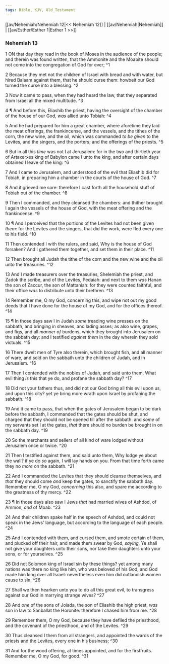 ```yaml
---
tags: Bible, KJV, Old_Testament
---
```


[[av/Nehemiah/Nehemiah 12|<< Nehemiah 12]] | [[av/Nehemiah|Nehemiah]] | [[av/Esther/Esther 1|Esther 1 >>]]

### Nehemiah 13

1 ON that day they read in the book of Moses in the audience of the people; and therein was found written, that the Ammonite and the Moabite should not come into the congregation of God for ever; ^1

2 Because they met not the children of Israel with bread and with water, but hired Balaam against them, that he should curse them: howbeit our God turned the curse into a blessing. ^2

3 Now it came to pass, when they had heard the law, that they separated from Israel all the mixed multitude. ^3

4 ¶ And before this, Eliashib the priest, having the oversight of the chamber of the house of our God, _was_ allied unto Tobiah: ^4

5 And he had prepared for him a great chamber, where aforetime they laid the meat offerings, the frankincense, and the vessels, and the tithes of the corn, the new wine, and the oil, which was commanded _to_ _be_ _given_ to the Levites, and the singers, and the porters; and the offerings of the priests. ^5

6 But in all this _time_ was not I at Jerusalem: for in the two and thirtieth year of Artaxerxes king of Babylon came I unto the king, and after certain days obtained I leave of the king: ^6

7 And I came to Jerusalem, and understood of the evil that Eliashib did for Tobiah, in preparing him a chamber in the courts of the house of God. ^7

8 And it grieved me sore: therefore I cast forth all the household stuff of Tobiah out of the chamber. ^8

9 Then I commanded, and they cleansed the chambers: and thither brought I again the vessels of the house of God, with the meat offering and the frankincense. ^9

10 ¶ And I perceived that the portions of the Levites had not been given _them:_ for the Levites and the singers, that did the work, were fled every one to his field. ^10

11 Then contended I with the rulers, and said, Why is the house of God forsaken? And I gathered them together, and set them in their place. ^11

12 Then brought all Judah the tithe of the corn and the new wine and the oil unto the treasuries. ^12

13 And I made treasurers over the treasuries, Shelemiah the priest, and Zadok the scribe, and of the Levites, Pedaiah: and next to them _was_ Hanan the son of Zaccur, the son of Mattaniah: for they were counted faithful, and their office _was_ to distribute unto their brethren. ^13

14 Remember me, O my God, concerning this, and wipe not out my good deeds that I have done for the house of my God, and for the offices thereof. ^14

15 ¶ In those days saw I in Judah _some_ treading wine presses on the sabbath, and bringing in sheaves, and lading asses; as also wine, grapes, and figs, and all _manner_ _of_ burdens, which they brought into Jerusalem on the sabbath day: and I testified _against_ _them_ in the day wherein they sold victuals. ^15

16 There dwelt men of Tyre also therein, which brought fish, and all manner of ware, and sold on the sabbath unto the children of Judah, and in Jerusalem. ^16

17 Then I contended with the nobles of Judah, and said unto them, What evil thing _is_ this that ye do, and profane the sabbath day? ^17

18 Did not your fathers thus, and did not our God bring all this evil upon us, and upon this city? yet ye bring more wrath upon Israel by profaning the sabbath. ^18

19 And it came to pass, that when the gates of Jerusalem began to be dark before the sabbath, I commanded that the gates should be shut, and charged that they should not be opened till after the sabbath: and _some_ of my servants set I at the gates, _that_ there should no burden be brought in on the sabbath day. ^19

20 So the merchants and sellers of all kind of ware lodged without Jerusalem once or twice. ^20

21 Then I testified against them, and said unto them, Why lodge ye about the wall? if ye do _so_ again, I will lay hands on you. From that time forth came they no _more_ on the sabbath. ^21

22 And I commanded the Levites that they should cleanse themselves, and _that_ they should come _and_ keep the gates, to sanctify the sabbath day. Remember me, O my God, _concerning_ this also, and spare me according to the greatness of thy mercy. ^22

23 ¶ In those days also saw I Jews _that_ had married wives of Ashdod, of Ammon, _and_ of Moab: ^23

24 And their children spake half in the speech of Ashdod, and could not speak in the Jews' language, but according to the language of each people. ^24

25 And I contended with them, and cursed them, and smote certain of them, and plucked off their hair, and made them swear by God, _saying_, Ye shall not give your daughters unto their sons, nor take their daughters unto your sons, or for yourselves. ^25

26 Did not Solomon king of Israel sin by these things? yet among many nations was there no king like him, who was beloved of his God, and God made him king over all Israel: nevertheless even him did outlandish women cause to sin. ^26

27 Shall we then hearken unto you to do all this great evil, to transgress against our God in marrying strange wives? ^27

28 And _one_ of the sons of Joiada, the son of Eliashib the high priest, _was_ son in law to Sanballat the Horonite: therefore I chased him from me. ^28

29 Remember them, O my God, because they have defiled the priesthood, and the covenant of the priesthood, and of the Levites. ^29

30 Thus cleansed I them from all strangers, and appointed the wards of the priests and the Levites, every one in his business; ^30

31 And for the wood offering, at times appointed, and for the firstfruits. Remember me, O my God, for good. ^31
